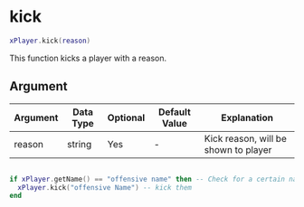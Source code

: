 # kick

```lua
xPlayer.kick(reason)
```

This function kicks a player with a reason.

## Argument

| Argument | Data Type | Optional | Default Value | Explanation                          |
| -------- | --------- | -------- | ------------- | ------------------------------------ |
| reason   | string    | Yes      | -             | Kick reason, will be shown to player |

```lua

if xPlayer.getName() == "offensive name" then -- Check for a certain name
  xPlayer.kick("offensive Name") -- kick them
end
```
